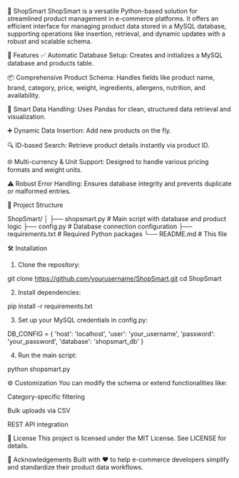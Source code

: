 🛒 ShopSmart
ShopSmart is a versatile Python-based solution for streamlined product management in e-commerce platforms. It offers an efficient interface for managing product data stored in a MySQL database, supporting operations like insertion, retrieval, and dynamic updates with a robust and scalable schema.


🚀 Features
✅ Automatic Database Setup: Creates and initializes a MySQL database and products table.

📦 Comprehensive Product Schema: Handles fields like product name, brand, category, price, weight, ingredients, allergens, nutrition, and availability.

🧠 Smart Data Handling: Uses Pandas for clean, structured data retrieval and visualization.

➕ Dynamic Data Insertion: Add new products on the fly.

🔍 ID-based Search: Retrieve product details instantly via product ID.

🌐 Multi-currency & Unit Support: Designed to handle various pricing formats and weight units.

⚠️ Robust Error Handling: Ensures database integrity and prevents duplicate or malformed entries.


📁 Project Structure

ShopSmart/
│
├── shopsmart.py         # Main script with database and product logic
├── config.py            # Database connection configuration
├── requirements.txt     # Required Python packages
└── README.md            # This file


🛠️ Installation

1. Clone the repository:

git clone https://github.com/yourusername/ShopSmart.git
cd ShopSmart 

2. Install dependencies:

pip install -r requirements.txt

3. Set up your MySQL credentials in config.py:

DB_CONFIG = {
    'host': 'localhost',
    'user': 'your_username',
    'password': 'your_password',
    'database': 'shopsmart_db'
}

4. Run the main script:

python shopsmart.py


⚙️ Customization
You can modify the schema or extend functionalities like:

Category-specific filtering

Bulk uploads via CSV

REST API integration


📄 License
This project is licensed under the MIT License. See LICENSE for details.


🤝 Acknowledgements
Built with ❤️ to help e-commerce developers simplify and standardize their product data workflows.
